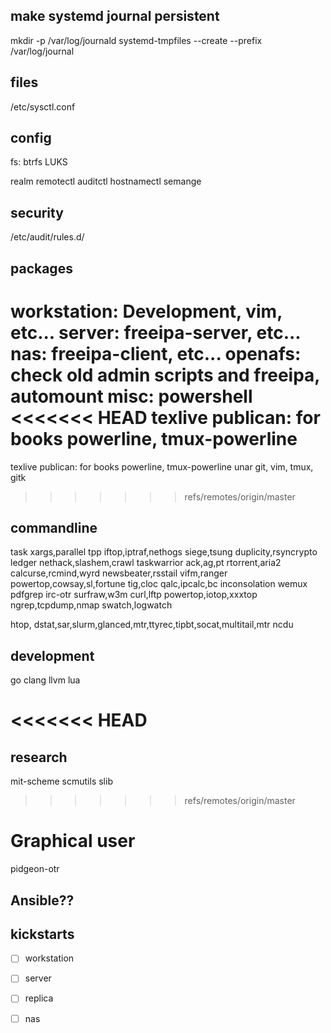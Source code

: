 
## make systemd journal persistent
mkdir -p /var/log/journald
systemd-tmpfiles --create --prefix /var/log/journal

## files
/etc/sysctl.conf

## config
fs: btrfs LUKS

realm
remotectl
auditctl
hostnamectl
semange

## security
/etc/audit/rules.d/

## packages
workstation: Development, vim, etc...
server: freeipa-server, etc...
nas: freeipa-client, etc...
openafs: check old admin scripts and freeipa, automount
misc: powershell
<<<<<<< HEAD
texlive
publican: for books
powerline, tmux-powerline
=======

texlive
publican: for books
powerline, tmux-powerline
unar
git, vim, tmux, gitk
>>>>>>> refs/remotes/origin/master


## commandline
task
xargs,parallel
tpp
iftop,iptraf,nethogs
siege,tsung
duplicity,rsyncrypto
ledger
nethack,slashem,crawl
taskwarrior
ack,ag,pt
rtorrent,aria2
calcurse,rcmind,wyrd
newsbeater,rsstail
vifm,ranger
powertop,cowsay,sl,fortune
tig,cloc
qalc,ipcalc,bc
inconsolation
wemux
pdfgrep
irc-otr
surfraw,w3m
curl,lftp
powertop,iotop,xxxtop
ngrep,tcpdump,nmap
swatch,logwatch

htop,
dstat,sar,slurm,glanced,mtr,ttyrec,tipbt,socat,multitail,mtr
ncdu

## development
go
clang
llvm
lua

<<<<<<< HEAD
=======
## research
mit-scheme
scmutils
slib

>>>>>>> refs/remotes/origin/master

# Graphical user
pidgeon-otr


## Ansible??

## kickstarts
-[ ] workstation
-[ ] server
-[ ] replica
-[ ] nas

